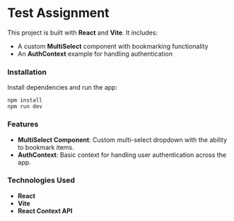 # Test Assignment

This project is built with **React** and **Vite**. It includes:

- A custom **MultiSelect** component with bookmarking functionality
- An **AuthContext** example for handling authentication

### Installation

Install dependencies and run the app:

```
npm install
npm run dev
```

### Features

- **MultiSelect Component**: Custom multi-select dropdown with the ability to bookmark items.
- **AuthContext**: Basic context for handling user authentication across the app.

### Technologies Used

- **React**
- **Vite**
- **React Context API**
